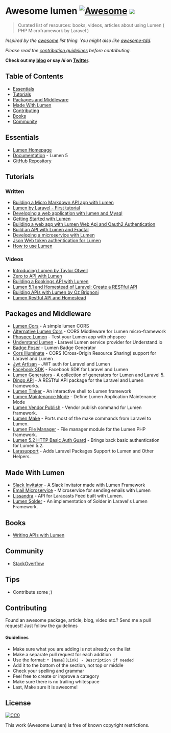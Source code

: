 # Awesome lumen [![Awesome](https://cdn.rawgit.com/sindresorhus/awesome/d7305f38d29fed78fa85652e3a63e154dd8e8829/media/badge.svg)](https://github.com/sindresorhus/awesome) ![](https://img.shields.io/badge/unicodeveloper-approved-brightgreen.svg)

> Curated list of resources: books, videos, articles about using Lumen ( PHP Microframework by Laravel )

*Inspired by the [awesome](https://github.com/sindresorhus/awesome) list thing. You might also like [awesome-tdd](https://github.com/unicodeveloper/awesome-tdd).*

*Please read the [contribution guidelines](#guidelines) before contributing.*

**Check out my [blog](https://goodheads.io) or say *hi* on [Twitter](https://twitter.com/unicodeveloper).**

## Table of Contents

- [Essentials](#essentials)
- [Tutorials](#tutorials)
- [Packages and Middleware](#packages-and-middleware)
- [Made With Lumen](#made-with-lumen)
- [Contributing](#contributing)
- [Books](#books)
- [Community](#community)

## Essentials
* [Lumen Homepage](https://lumen.laravel.com/)
* [Documentation](https://lumen.laravel.com/docs/5.2) - Lumen 5
* [GitHub Repository](https://github.com/laravel/lumen)


## Tutorials

### Written
* [Building a Micro Markdown API app with Lumen](http://www.sitepoint.com/building-micro-markdown-api-app-lumen/)
* [Lumen by Laravel - First tutorial](https://www.codetutorial.io/lumen-first-tutorial/)
* [Developing a web application with lumen and Mysql](http://loige.co/developing-a-web-application-with-lumen-and-mysql/)
* [Getting Started with Lumen](http://wern-ancheta.com/blog/2015/05/09/getting-started-with-lumen/)
* [Building a web app with Lumen Web Api and Oauth2 Authentication ](http://esbenp.github.io/2015/05/26/lumen-web-api-oauth-2-authentication/)
* [Build an API with Lumen and Fractal](http://laravelista.com/build-an-api-with-lumen-and-fractal/)
* [Developing a microservice with Lumen](http://goodheads.io/2015/06/19/developing-a-micro-service-with-lumen/)
* [Json Web token authentication for Lumen](http://laravelista.com/json-web-token-authentication-for-lumen/)
* [How to use Lumen](http://codelution.com/resource/framework/how-to-use-lumen-by-laravel/)


### Videos
* [Introducing Lumen by Taylor Otwell](https://laracasts.com/lessons/introducing-lumen)
* [Zero to API with Lumen](https://www.youtube.com/watch?v=ZetUes4lygA)
* [Building a Bookings API with Lumen](https://www.youtube.com/watch?v=oENnw5BxKvA)
* [Lumen 5.1 and Homestead of Laravel: Create a RESTful API](https://www.youtube.com/watch?v=BV7rmvPJZQk)
* [Building APIs with Lumen by Oz Brignoni](https://www.youtube.com/watch?v=br2O_WDXaKk)
* [Lumen Restful API and Homestead](https://www.udemy.com/lumen-restful-api-and-homestead-for-lumen-by-laravel-and-php/)


## Packages and Middleware
* [Lumen Cors](https://github.com/vluzrmos/lumen-cors) - A simple lumen CORS
* [Alternative Lumen Cors](https://github.com/palanik/lumen-cors) - CORS Middleware for Lumen micro-framework
* [Phpspec Lumen](https://github.com/pmartelletti/phpspec-lumen) - Test your Lumen app with phpspec
* [Understand Lumen](https://github.com/understand/understand-lumen) - Laravel Lumen service provider for Understand.io
* [Badge Poser](https://github.com/vluzrmos/laravel-badge-poser) - Lumen Badge Generator
* [Cors Illuminate](https://github.com/neomerx/cors-illuminate) - CORS (Cross-Origin Resource Sharing) support for Laravel and Lumen
* [Jwt Artisan](https://github.com/generationtux/jwt-artisan) - JWT auth for Laravel and Lumen
* [Facebook SDK](https://github.com/SammyK/LaravelFacebookSdk) - Facebook SDK for Laravel and Lumen
* [Lumen Generators](https://github.com/webNeat/lumen-generators) - A collection of generators for Lumen and Laravel 5.
* [Dingo API](https://github.com/dingo/api) - A RESTful API package for the Laravel and Lumen frameworks.
* [Lumen Tinker](https://github.com/vluzrmos/lumen-tinker) - An interactive shell to Lumen framework
* [Lumen Maintenance Mode](https://github.com/rdehnhardt/lumen-maintenance-mode) - Define Lumen Application Maintenance Mode
* [Lumen Vendor Publish](https://github.com/laravelista/lumen-vendor-publish) - Vendor publish command for Lumen framework.
* [Lumen Make](https://github.com/michaelbonds/lumen-make) - Ports most of the make commands from Laravel to Lumen. 
* [Lumen File Manager](https://github.com/nordsoftware/lumen-file-manager) - File manager module for the Lumen PHP framework.
* [Lumen 5.2 HTTP Basic Auth Guard](https://github.com/arubacao/http-basic-auth-guard) - Brings back basic authentication for Lumen 5.2.
* [Larasupport](https://github.com/irazasyed/larasupport) - Adds Laravel Packages Support to Lumen and Other Helpers.


## Made With Lumen
* [Slack Invitator](https://github.com/vluzrmos/lumen-slackin) - A Slack Invitator made with Lumen Framework
* [Email Microservice](https://github.com/rlacerda83/lumen-email-microservice) - Microservice for sending emails with Lumen
* [Lissandra](https://github.com/laravelista/Lissandra) - API for Laracasts Feed built with Lumen.
* [Lumen Solder](https://github.com/TechnicPack/LumenSolder) - An implementation of Solder in Laravel's Lumen Framework.


## Books
* [Writing APIs with Lumen](https://leanpub.com/lumen-apis)

## Community
* [StackOverflow](http://stackoverflow.com/questions/tagged/lumen)

## Tips
* Contribute some ;)


## Contributing
Found an awesome package, article, blog, video etc.? Send me a pull request! Just follow the guidelines

#### Guidelines

* Make sure what you are adding is not already on the list
* Make a separate pull request for each addition
* Use the format: `* [Name](Link) - Description if needed`
* Add it to the bottom of the section, not top or middle
* Check your spelling and grammar
* Feel free to create or improve a category
* Make sure there is no trailing whitespace
* Last, Make sure it is awesome!


## License

[![CC0](https://i.creativecommons.org/p/zero/1.0/88x31.png)](https://creativecommons.org/publicdomain/zero/1.0/)

This work (Awesome Lumen) is free of known copyright restrictions.

